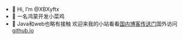 - 👋 Hi, I’m @XBXyftx
- 👀 一名鸿蒙开发小菜鸡
- 🌱 Java和web也略有接触
欢迎来我的小站看看[国内博客传送门](https://xbxyftx.top)国外访问[github.io](https://xbxyftx.github.io)
<!---
XBXyftx/XBXyftx is a ✨ special ✨ repository because its `README.md` (this file) appears on your GitHub profile.
You can click the Preview link to take a look at your changes.
--->
